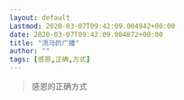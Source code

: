 ```yaml
---
layout: default
Lastmod: 2020-03-07T09:42:09.004942+00:00
date: 2020-03-07T09:42:09.004872+00:00
title: "流马的广播"
author: ""
tags: [感恩,正确,方式]
---
```


> 感恩的正确方式


